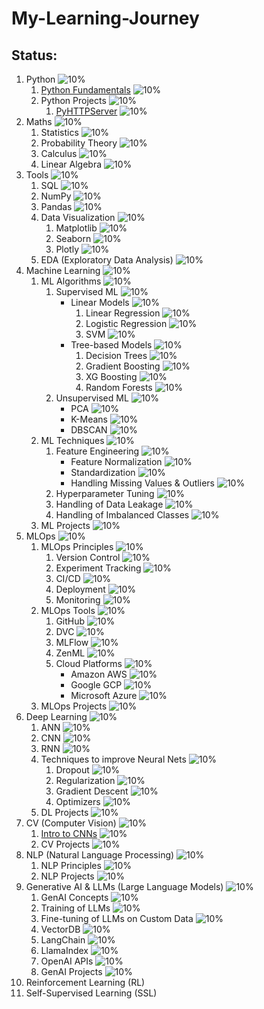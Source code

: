 # My-Learning-Journey


## Status:

1. Python                       ![10%](https://progress-bar.dev/10)
    1. [Python Fundamentals](/Python/Python_01_Fundamentals.ipynb)              ![10%](https://progress-bar.dev/10)
    2. Python Projects          ![10%](https://progress-bar.dev/10)
        1. [PyHTTPServer](https://github.com/ancilcleetus/Personal-Projects/tree/main/PyHTTPServer)         ![10%](https://progress-bar.dev/10)
2. Maths                        ![10%](https://progress-bar.dev/10)
    1. Statistics               ![10%](https://progress-bar.dev/10)
    2. Probability Theory       ![10%](https://progress-bar.dev/10)
    3. Calculus                 ![10%](https://progress-bar.dev/10)
    4. Linear Algebra           ![10%](https://progress-bar.dev/10)
3. Tools                        ![10%](https://progress-bar.dev/10)
    1. SQL                      ![10%](https://progress-bar.dev/10)
    2. NumPy                    ![10%](https://progress-bar.dev/10)
    3. Pandas                   ![10%](https://progress-bar.dev/10)
    4. Data Visualization       ![10%](https://progress-bar.dev/10)
        1. Matplotlib           ![10%](https://progress-bar.dev/10)
        2. Seaborn              ![10%](https://progress-bar.dev/10)
        3. Plotly               ![10%](https://progress-bar.dev/10)
    5. EDA (Exploratory Data Analysis)  ![10%](https://progress-bar.dev/10)
4. Machine Learning             ![10%](https://progress-bar.dev/10)
    1. ML Algorithms            ![10%](https://progress-bar.dev/10)
        1. Supervised ML        ![10%](https://progress-bar.dev/10)
            - Linear Models        ![10%](https://progress-bar.dev/10)
                1. Linear Regression     ![10%](https://progress-bar.dev/10)
                2. Logistic Regression   ![10%](https://progress-bar.dev/10)
                3. SVM                   ![10%](https://progress-bar.dev/10)
            - Tree-based Models    ![10%](https://progress-bar.dev/10)
                1. Decision Trees        ![10%](https://progress-bar.dev/10)
                2. Gradient Boosting     ![10%](https://progress-bar.dev/10)
                3. XG Boosting           ![10%](https://progress-bar.dev/10)
                4. Random Forests        ![10%](https://progress-bar.dev/10)
        2. Unsupervised ML      ![10%](https://progress-bar.dev/10)
            - PCA              ![10%](https://progress-bar.dev/10)
            - K-Means          ![10%](https://progress-bar.dev/10)
            - DBSCAN           ![10%](https://progress-bar.dev/10)
    2. ML Techniques            ![10%](https://progress-bar.dev/10)
        1. Feature Engineering              ![10%](https://progress-bar.dev/10)
            - Feature Normalization        ![10%](https://progress-bar.dev/10)
            - Standardization              ![10%](https://progress-bar.dev/10)
            - Handling Missing Values & Outliers   ![10%](https://progress-bar.dev/10)
        2. Hyperparameter Tuning            ![10%](https://progress-bar.dev/10)
        3. Handling of Data Leakage         ![10%](https://progress-bar.dev/10)
        4. Handling of Imbalanced Classes   ![10%](https://progress-bar.dev/10)
    3. ML Projects              ![10%](https://progress-bar.dev/10)
5. MLOps                        ![10%](https://progress-bar.dev/10)
    1. MLOps Principles         ![10%](https://progress-bar.dev/10)
        1. Version Control      ![10%](https://progress-bar.dev/10)
        2. Experiment Tracking  ![10%](https://progress-bar.dev/10)
        3. CI/CD                ![10%](https://progress-bar.dev/10)
        4. Deployment           ![10%](https://progress-bar.dev/10)
        5. Monitoring           ![10%](https://progress-bar.dev/10)
    2. MLOps Tools              ![10%](https://progress-bar.dev/10)
        1. GitHub               ![10%](https://progress-bar.dev/10)
        2. DVC                  ![10%](https://progress-bar.dev/10)
        3. MLFlow               ![10%](https://progress-bar.dev/10)
        4. ZenML                ![10%](https://progress-bar.dev/10)
        5. Cloud Platforms      ![10%](https://progress-bar.dev/10)
            - Amazon AWS       ![10%](https://progress-bar.dev/10)
            - Google GCP       ![10%](https://progress-bar.dev/10)
            - Microsoft Azure  ![10%](https://progress-bar.dev/10)
    3. MLOps Projects           ![10%](https://progress-bar.dev/10)
6. Deep Learning                ![10%](https://progress-bar.dev/10)
    1. ANN                      ![10%](https://progress-bar.dev/10)
    2. CNN                      ![10%](https://progress-bar.dev/10)
    3. RNN                      ![10%](https://progress-bar.dev/10)
    4. Techniques to improve Neural Nets    ![10%](https://progress-bar.dev/10)
        1. Dropout              ![10%](https://progress-bar.dev/10)
        2. Regularization       ![10%](https://progress-bar.dev/10)
        3. Gradient Descent     ![10%](https://progress-bar.dev/10)
        4. Optimizers           ![10%](https://progress-bar.dev/10)
    5. DL Projects              ![10%](https://progress-bar.dev/10)
7. CV (Computer Vision)         ![10%](https://progress-bar.dev/10)
    1. [Intro to CNNs](/Computer-Vision/CV_01_Intro_to_CNNs.ipynb)              ![10%](https://progress-bar.dev/10)
    2. CV Projects              ![10%](https://progress-bar.dev/10)
8. NLP (Natural Language Processing)    ![10%](https://progress-bar.dev/10)
    1. NLP Principles       ![10%](https://progress-bar.dev/10)
    2. NLP Projects         ![10%](https://progress-bar.dev/10)
9. Generative AI & LLMs (Large Language Models)     ![10%](https://progress-bar.dev/10)
    1. GenAI Concepts       ![10%](https://progress-bar.dev/10)
    2. Training of LLMs     ![10%](https://progress-bar.dev/10)
    3. Fine-tuning of LLMs on Custom Data   ![10%](https://progress-bar.dev/10)
    4. VectorDB             ![10%](https://progress-bar.dev/10)
    5. LangChain            ![10%](https://progress-bar.dev/10)
    6. LlamaIndex           ![10%](https://progress-bar.dev/10)
    7. OpenAI APIs          ![10%](https://progress-bar.dev/10)
    8. GenAI Projects       ![10%](https://progress-bar.dev/10)
10. Reinforcement Learning (RL)
11. Self-Supervised Learning (SSL)
